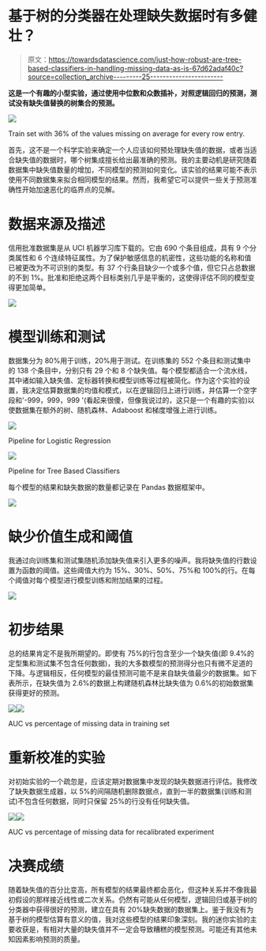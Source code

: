 # 基于树的分类器在处理缺失数据时有多健壮？

> 原文：<https://towardsdatascience.com/just-how-robust-are-tree-based-classifiers-in-handling-missing-data-as-is-67d62adaf40c?source=collection_archive---------25----------------------->

**这是一个有趣的小型实验，通过使用中位数和众数插补，对照逻辑回归的预测，测试没有缺失值替换的树集合的预测。**

![](img/bd3099331244225d78d1c6357fede684.png)

Train set with 36% of the values missing on average for every row entry.

首先，这不是一个科学实验来确定一个人应该如何预处理缺失值的数据，或者当适合缺失值的数据时，哪个树集成擅长给出最准确的预测。我的主要动机是研究随着数据集中缺失值数量的增加，不同模型的预测如何变化。该实验的结果可能不表示使用不同数据集来拟合相同模型的结果。然而，我希望它可以提供一些关于预测准确性开始加速恶化的临界点的见解。

# **数据来源及描述**

信用批准数据集是从 UCI 机器学习库下载的。它由 690 个条目组成，具有 9 个分类属性和 6 个连续特征属性。为了保护敏感信息的机密性，这些功能的名称和值已被更改为不可识别的类型。有 37 个行条目缺少一个或多个值，但它只占总数据的不到 1%。批准和拒绝这两个目标类别几乎是平衡的，这使得评估不同的模型变得更加简单。

![](img/eb86467bd236dee68700e45771518d3c.png)

# 模型训练和测试

数据集分为 80%用于训练，20%用于测试。在训练集的 552 个条目和测试集中的 138 个条目中，分别只有 29 个和 8 个缺失值。每个模型都适合一个流水线，其中诸如输入缺失值、定标器转换和模型训练等过程被简化。作为这个实验的设置，我决定估算数据集的均值和模式，以在逻辑回归上进行训练，并估算一个空字段和'-999，999，999 '(看起来很傻，但像我说过的，这只是一个有趣的实验)以使数据集在额外的树、随机森林、Adaboost 和梯度增强上进行训练。

![](img/d07ade4a255f0ed825ca1e9654e4553c.png)

Pipeline for Logistic Regression

![](img/153e751cc46be633de7eafafc4a1110f.png)

Pipeline for Tree Based Classifiers

每个模型的结果和缺失数据的数量都记录在 Pandas 数据框架中。

![](img/05a6c4f610dd07a02136f84cd53cb622.png)

# 缺少价值生成和阈值

我通过向训练集和测试集随机添加缺失值来引入更多的噪声。我将缺失值的行数设置为函数的阈值。这些阈值大约为 15%、30%、50%、75%和 100%的行。在每个阈值对每个模型进行模型训练和附加结果的过程。

![](img/8bd12546c0a8d4c63587d09a8475c4f7.png)

# 初步结果

总的结果肯定不是我所期望的。即使有 75%的行包含至少一个缺失值(即 9.4%的定型集和测试集不包含任何数据)，我的大多数模型的预测得分也只有微不足道的下降。与逻辑相反，任何模型的最佳预测可能不是来自缺失值最少的数据集。如下表所示，在缺失值为 2.6%的数据上构建随机森林比缺失值为 0.6%的初始数据集获得更好的预测。

![](img/c3c0bffb38730d480b5c37ba40f72e62.png)![](img/2af978a5a00d886b2fcbfdc1aec39266.png)

AUC vs percentage of missing data in training set

# 重新校准的实验

对初始实验的一个疏忽是，应该定期对数据集中发现的缺失数据进行评估。我修改了缺失数据生成器，以 5%的间隔随机删除数据点，直到一半的数据集(训练和测试)不包含任何数据，同时只保留 25%的行没有任何缺失值。

![](img/6bcaf67e18a8ad4b6cbd5a927becd9aa.png)![](img/02d66fff0a8a214e34afed1ab91359da.png)

AUC vs percentage of missing data for recalibrated experiment

# 决赛成绩

随着缺失值的百分比变高，所有模型的结果最终都会恶化，但这种关系并不像我最初假设的那样接近线性或二次关系。仍然有可能从任何模型，逻辑回归或基于树的分类器中获得很好的预测，建立在具有 20%缺失数据的数据集上。鉴于我没有为基于树的模型估算有意义的值，我对这些模型的结果印象深刻。我的迷你实验的主要收获是，有相对大量的缺失值并不一定会导致糟糕的模型预测。可能还有其他未知因素影响预测的质量。